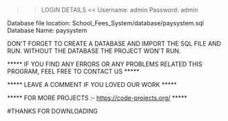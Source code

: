 >> LOGIN DETAILS <<
Username: admin
Password: admin

Database file location: School_Fees_System/database/paysystem.sql
Database Name: paysystem

DON'T FORGET TO CREATE A DATABASE  AND IMPORT THE SQL FILE AND RUN.
WITHOUT THE DATABASE THE PROJECT WON'T RUN.

***** IF YOU FIND ANY ERRORS OR ANY PROBLEMS RELATED THIS PROGRAM, FEEL FREE TO CONTACT US *****  


***** LEAVE A COMMENT IF YOU LOVED OUR WORK *****


***** FOR MORE PROJECTS :- https://code-projects.org/ *****



#THANKS FOR DOWNLOADING
